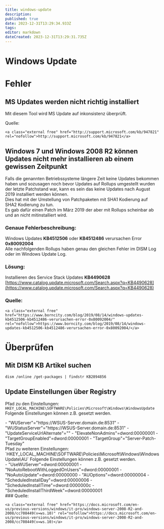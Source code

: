 ```yaml
---
title: windows-update
description: 
published: true
date: 2023-12-31T13:29:34.933Z
tags: 
editor: markdown
dateCreated: 2023-12-31T13:29:31.735Z
---
```


# Windows Update

# <span class="mw-headline" id="bkmrk-fehler-1">Fehler</span>

## <span class="mw-headline" id="bkmrk-ms-updates-werden-ni-1">MS Updates werden nicht richtig installiert</span>

Mit diesem Tool wird MS Update auf inkonsistenz überprüft.  
  
Quelle:

```
<a class="external free" href="http://support.microsoft.com/kb/947821" rel="nofollow">http://support.microsoft.com/kb/947821</a>
```

## <span id="bkmrk-"></span><span class="mw-headline" id="bkmrk-windows-7-und-window-1">Windows 7 und Windows 2008 R2 können Updates nicht mehr installieren ab einem gewissen Zeitpunkt</span>

Falls die genannten Betriebssysteme längere Zeit keine Updates bekommen haben und sozusagen noch bevor Updates auf Rollups umgestellt wurden der letzte Patchstand war, kann es sein das keine Updates nach August 2019 installiert werden können.  
Dies hat mit der Umstellung von Patchpaketen mit SHA1 Kodierung auf SHA2 Kodierung zu tun.  
Es gab dafür einen Patch im März 2019 der aber mit Rollups scheinbar ab und an nicht mitinstalliert wird.

### <span class="mw-headline" id="bkmrk-genaue-fehlerbeschre-1">Genaue Fehlerbeschreibung:</span>

Windows Updates **KB4512506** oder **KB4512486** verursachen Error **0x80092004**  
Alle nachfolgenden Rollups haben genau den gleichen Fehler im DISM Log oder im Windows Update Log.

### <span id="bkmrk--1"></span><span class="mw-headline" id="bkmrk-l%C3%B6sung%3A-1">Lösung:</span>

Installieren des Service Stack Updates **KB4490628**  
[https://www.catalog.update.microsoft.com/Search.aspx?q=KB4490628](https://www.catalog.update.microsoft.com/Search.aspx?q=KB4490628)

### <span class="mw-headline" id="bkmrk-quelle%3A-1">Quelle:</span>

```
<a class="external free" href="https://www.borncity.com/blog/2019/08/14/windows-updates-kb4512506-kb4512486-verursachen-error-0x80092004/" rel="nofollow">https://www.borncity.com/blog/2019/08/14/windows-updates-kb4512506-kb4512486-verursachen-error-0x80092004/</a>
```

# <span id="bkmrk--2"></span><span class="mw-headline" id="bkmrk-%C3%9Cberpr%C3%BCfen-1">Überprüfen</span>

## <span class="mw-headline" id="bkmrk-mit-dism-kb-artikel--1">Mit DISM KB Artikel suchen</span>

`dism /online /get-packages | findstr KB2894856`

## <span id="bkmrk--3"></span><span class="mw-headline" id="bkmrk-update-einstellungen-1">Update Einstellungen über Registry</span>

Pfad zu den Einstellungen:  
`HKEY_LOCAL_MACHINE\SOFTWARE\Policies\Microsoft\Windows\WindowsUpdate`  
Folgende Einstellungen können z.B. gesetzt werden.

<div class="vector-body" id="bkmrk-%22wuserver%22%3D%22https%3A%2F%2F"><div class="mw-body-content mw-content-ltr" dir="ltr" lang="de"><div class="mw-parser-output">- "WUServer"="https://WSUS-Server.domain.de:8531"
- "WUStatusServer"="https://WSUS-Server.domain.de:8531"
- "UpdateServiceUrlAlternate"=""
- "ElevateNonAdmins"=dword:00000001
- "TargetGroupEnabled"=dword:00000001
- "TargetGroup"="Server-Patch-Tuesday"

</div></div></div>Pfad zu weiteren Einstellungen:  
`HKEY_LOCAL_MACHINE\SOFTWARE\Policies\Microsoft\Windows\WindowsUpdate\AU`  
Folgende Einstellungen können z.B. gesetzt werden.

<div class="vector-body" id="bkmrk-%22usewuserver%22%3Ddword%3A"><div class="mw-body-content mw-content-ltr" dir="ltr" lang="de"><div class="mw-parser-output">- "UseWUServer"=dword:00000001
- "NoAutoRebootWithLoggedOnUsers"=dword:00000001
- "NoAutoUpdate"=dword:00000000
- "AUOptions"=dword:00000004
- "ScheduledInstallDay"=dword:00000006
- "ScheduledInstallTime"=dword:0000000c
- "ScheduledInstallThirdWeek"=dword:00000001

</div></div></div>### <span class="mw-headline" id="bkmrk-quelle%3A-3">Quelle:</span>

```
<a class="external free" href="https://docs.microsoft.com/en-us/previous-versions/windows/it-pro/windows-server-2008-R2-and-2008/cc708449(v=ws.10)" rel="nofollow">https://docs.microsoft.com/en-us/previous-versions/windows/it-pro/windows-server-2008-R2-and-2008/cc708449(v=ws.10)</a>
```